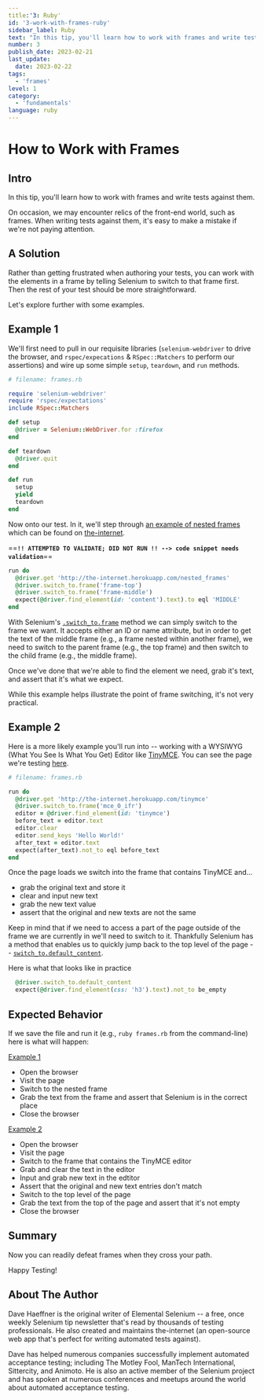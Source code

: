 ```yaml
---
title:'3: Ruby'
id: '3-work-with-frames-ruby'
sidebar_label: Ruby
text: "In this tip, you'll learn how to work with frames and write tests against them. On occasion, we may encounter relics of the front-end world, such as frames."
number: 3
publish_date: 2023-02-21
last_update:
  date: 2023-02-22
tags:
  - 'frames'
level: 1
category:
  - 'fundamentals'
language: ruby
---
```


# How to Work with Frames

## Intro

In this tip, you'll learn how to work with frames and write tests against them.

On occasion, we may encounter relics of the front-end world, such as frames. When writing tests against them, it's easy to make a mistake if we're not paying attention.

## A Solution

Rather than getting frustrated when authoring your tests, you can work with the elements in a frame by telling Selenium to switch to that frame first. Then the rest of your test should be more straightforward.

Let's explore further with some examples.

## Example 1

We'll first need to pull in our requisite libraries (`selenium-webdriver` to drive the browser, and `rspec/expecations` & `RSpec::Matchers` to perform our assertions) and wire up some simple `setup`, `teardown`, and `run` methods.

```ruby
# filename: frames.rb

require 'selenium-webdriver'
require 'rspec/expectations'
include RSpec::Matchers

def setup
  @driver = Selenium::WebDriver.for :firefox
end

def teardown
  @driver.quit
end

def run
  setup
  yield
  teardown
end
```

Now onto our test. In it, we'll step through [an example of nested frames](http://the-internet.herokuapp.com/nested_frames) which can be found on [the-internet](https://github.com/tourdedave/the-internet).

==**`!! ATTEMPTED TO VALIDATE; DID NOT RUN !! --> code snippet needs validation`**==

```ruby
run do
  @driver.get 'http://the-internet.herokuapp.com/nested_frames'
  @driver.switch_to.frame('frame-top')
  @driver.switch_to.frame('frame-middle')
  expect(@driver.find_element(id: 'content').text).to eql 'MIDDLE'
end
```

With Selenium's [`.switch_to.frame`](https://seleniumhq.github.io/selenium/docs/api/rb/Selenium/WebDriver/TargetLocator.html#frame-instance_method) method we can simply switch to the frame we want. It accepts either an ID or name attribute, but in order to get the text of the middle frame (e.g., a frame nested within another frame), we need to switch to the parent frame (e.g., the top frame) and then switch to the child frame (e.g., the middle frame).

Once we've done that we're able to find the element we need, grab it's text, and assert that it's what we expect.

While this example helps illustrate the point of frame switching, it's not very practical.

## Example 2

Here is a more likely example you'll run into -- working with a WYSIWYG (What You See Is What You Get) Editor like [TinyMCE](http://www.tinymce.com/). You can see the page we're testing [here](http://the-internet.herokuapp.com/tinymce).

```ruby
# filename: frames.rb

run do
  @driver.get 'http://the-internet.herokuapp.com/tinymce'
  @driver.switch_to.frame('mce_0_ifr')
  editor = @driver.find_element(id: 'tinymce')
  before_text = editor.text
  editor.clear
  editor.send_keys 'Hello World!'
  after_text = editor.text
  expect(after_text).not_to eql before_text
end
```

Once the page loads we switch into the frame that contains TinyMCE and...

+ grab the original text and store it
+ clear and input new text
+ grab the new text value
+ assert that the original and new texts are not the same

Keep in mind that if we need to access a part of the page outside of the frame we are currently in we'll need to switch to it. Thankfully Selenium has a method that enables us to quickly jump back to the top level of the page -- [`switch_to.default_content`](https://seleniumhq.github.io/selenium/docs/api/rb/Selenium/WebDriver/TargetLocator.html#default_content-instance_method).

Here is what that looks like in practice

```ruby
  @driver.switch_to.default_content
  expect(@driver.find_element(css: 'h3').text).not_to be_empty
```

## Expected Behavior

If we save the file and run it (e.g., `ruby frames.rb` from the command-line) here is what will happen:

<u>Example 1</u>

+ Open the browser
+ Visit the page
+ Switch to the nested frame
+ Grab the text from the frame and assert that Selenium is in the correct place
+ Close the browser

<u>Example 2</u>

+ Open the browser
+ Visit the page
+ Switch to the frame that contains the TinyMCE editor
+ Grab and clear the text in the editor
+ Input and grab new text in the edtitor
+ Assert that the original and new text entries don't match
+ Switch to the top level of the page
+ Grab the text from the top of the page and assert that it's not empty
+ Close the browser

## Summary

Now you can readily defeat frames when they cross your path.

Happy Testing!

## About The Author

Dave Haeffner is the original writer of Elemental Selenium -- a free, once weekly Selenium tip newsletter that's read by thousands of testing professionals. He also created and maintains the-internet (an open-source web app that's perfect for writing automated tests against).

Dave has helped numerous companies successfully implement automated acceptance testing; including The Motley Fool, ManTech International, Sittercity, and Animoto. He is also an active member of the Selenium project and has spoken at numerous conferences and meetups around the world about automated acceptance testing.
